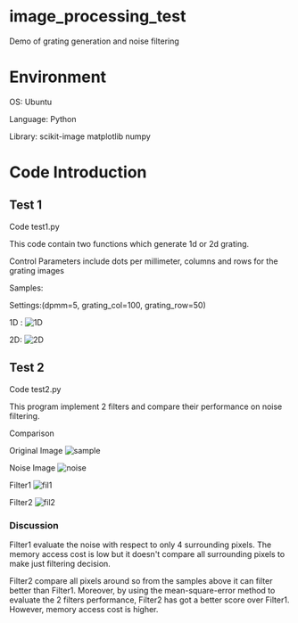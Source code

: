 # image_processing_test
Demo of grating generation and noise filtering


# Environment
OS: Ubuntu

Language: Python

Library:  scikit-image
          matplotlib
          numpy

# Code Introduction

## Test 1 

Code test1.py

This code contain two functions which generate 1d or 2d grating.

Control Parameters include dots per millimeter, columns and rows for the grating images


Samples:

Settings:(dpmm=5, grating_col=100, grating_row=50)

1D :
![1D](../master/doc/images/1d-grating.jpg)

2D:
![2D](../master/doc/images/2d-grating.jpg)


## Test 2

Code test2.py

This program implement 2 filters and compare their performance on noise filtering.


Comparison

Original Image
![sample](../master/doc/images/grayscale.jpg)

Noise Image
![noise](../master/doc/images/noise_img.jpg)

Filter1
![fil1](../master/doc/images/filtered_img1.jpg)

Filter2
![fil2](../master/doc/images/filtered_img2.jpg)


### Discussion
Filter1 evaluate the noise with respect to only 4 surrounding pixels. The memory access cost is low but it doesn't compare all surrounding pixels to make just filtering decision.

Filter2 compare all pixels around so from the samples above it can filter better than Filter1. Moreover, by using the mean-square-error method to evaluate the 2 filters performance, Filter2 has got a better score over Filter1. However, memory access cost is higher.

